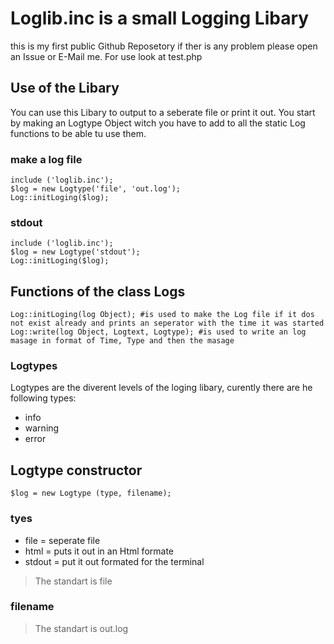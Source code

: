 # Loglib.inc is a small Logging Libary
this is my first public Github Reposetory if ther is any problem please open an Issue or E-Mail me.
For use look at test.php

## Use of the Libary
You can use this Libary to output to a seberate file or print it out.
You start by making an Logtype Object witch you have to add to all the static Log functions to be able tu  use them.
### make a log file
```code php
include ('loglib.inc');
$log = new Logtype('file', 'out.log');
Log::initLoging($log);
```
### stdout
``` code php
include ('loglib.inc');
$log = new Logtype('stdout');
Log::initLoging($log);
```

## Functions of the class Logs
```code php
Log::initLoging(log Object); #is used to make the Log file if it dos not exist already and prints an seperator with the time it was started
Log::write(log Object, Logtext, Logtype); #is used to write an log masage in format of Time, Type and then the masage
```

### Logtypes
Logtypes are the diverent levels of the loging libary, curently there are he following types:
- info
- warning
- error

## Logtype constructor
```code php
$log = new Logtype (type, filename);
```

### tyes
- file = seperate file
- html = puts it out in an Html formate
- stdout = put it out formated for the terminal
> The standart is file

### filename
> The standart is out.log

